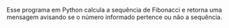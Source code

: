 Esse programa em Python calcula a sequência de Fibonacci e retorna uma mensagem avisando se o número informado pertence ou não a sequência.

